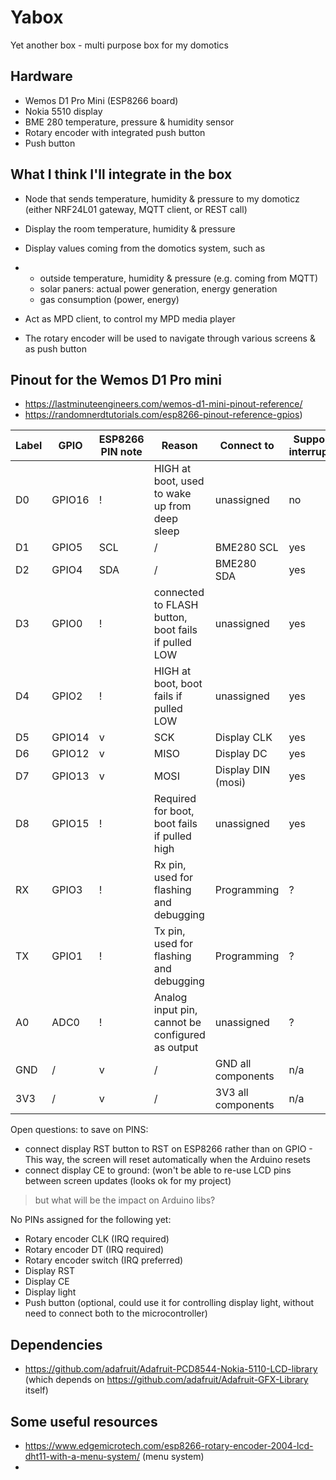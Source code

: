 # Yabox
Yet another box - multi purpose box for my domotics

## Hardware
- Wemos D1 Pro Mini (ESP8266 board)
- Nokia 5510 display
- BME 280 temperature, pressure & humidity sensor
- Rotary encoder with integrated push button
- Push button

## What I think I'll integrate in the box
- Node that sends temperature, humidity & pressure to my domoticz (either NRF24L01 gateway, MQTT client, or REST call)
- Display the room temperature, humidity & pressure
- Display values coming from the domotics system, such as
- - outside temperature, humidity & pressure (e.g. coming from MQTT)
  - solar paners: actual power generation, energy generation
  - gas consumption (power, energy)
 
- Act as MPD client, to control my MPD media player
- The rotary encoder will be used to navigate through various screens & as push button

## Pinout for the Wemos D1 Pro mini

- https://lastminuteengineers.com/wemos-d1-mini-pinout-reference/
- https://randomnerdtutorials.com/esp8266-pinout-reference-gpios)

|Label|GPIO|ESP8266 PIN note|Reason|Connect to|Support interrupts|
|-----|----|------------|------|----------|------------------|
|D0|GPIO16|!|HIGH at boot, used to wake up from deep sleep|unassigned|no|
|D1|GPIO5|SCL|/|BME280 SCL|yes|
|D2|GPIO4|SDA|/|BME280 SDA|yes|
|D3|GPIO0|!|connected to FLASH button, boot fails if pulled LOW|unassigned|yes| --
|D4|GPIO2|!|HIGH at boot, boot fails if pulled LOW|unassigned|yes|              --
|D5|GPIO14|v|SCK|Display CLK|yes|
|D6|GPIO12|v|MISO|Display DC|yes|
|D7|GPIO13|v|MOSI|Display DIN (mosi)|yes|
|D8|GPIO15|!|Required for boot, boot fails if pulled high|unassigned|yes|
|RX|GPIO3|!|Rx pin, used for flashing and debugging|Programming|?|
|TX|GPIO1|!|Tx pin, used for flashing and debugging|Programming|?|
|A0|ADC0|!|Analog input pin, cannot be configured as output|unassigned|?|
|GND|/|v|/|GND all components|n/a|
|3V3|/|v|/|3V3 all components|n/a|

Open questions: to save on PINS:
- connect display RST button to RST on ESP8266 rather than on GPIO - This way, the screen will reset automatically when the Arduino resets
- connect display CE to ground: (won't be able to re-use LCD pins between screen updates (looks ok for my project)
> but what will be the impact on Arduino libs?

No PINs assigned for the following yet:
- Rotary encoder CLK (IRQ required)
- Rotary encoder DT (IRQ required)
- Rotary encoder switch (IRQ preferred)
- Display RST
- Display CE
- Display light
- Push button (optional, could use it for controlling display light, without need to connect both to the microcontroller)

## Dependencies

- https://github.com/adafruit/Adafruit-PCD8544-Nokia-5110-LCD-library (which depends on https://github.com/adafruit/Adafruit-GFX-Library itself)

## Some useful resources

- https://www.edgemicrotech.com/esp8266-rotary-encoder-2004-lcd-dht11-with-a-menu-system/ (menu system)
- 
